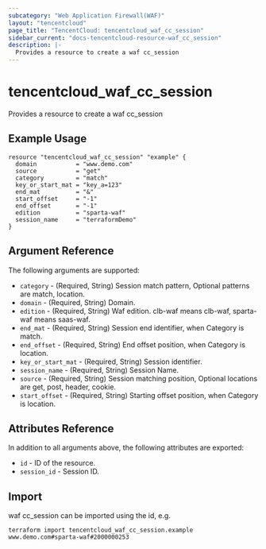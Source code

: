 ```yaml
---
subcategory: "Web Application Firewall(WAF)"
layout: "tencentcloud"
page_title: "TencentCloud: tencentcloud_waf_cc_session"
sidebar_current: "docs-tencentcloud-resource-waf_cc_session"
description: |-
  Provides a resource to create a waf cc_session
---
```


# tencentcloud_waf_cc_session

Provides a resource to create a waf cc_session

## Example Usage

```hcl
resource "tencentcloud_waf_cc_session" "example" {
  domain           = "www.demo.com"
  source           = "get"
  category         = "match"
  key_or_start_mat = "key_a=123"
  end_mat          = "&"
  start_offset     = "-1"
  end_offset       = "-1"
  edition          = "sparta-waf"
  session_name     = "terraformDemo"
}
```

## Argument Reference

The following arguments are supported:

* `category` - (Required, String) Session match pattern, Optional patterns are match, location.
* `domain` - (Required, String) Domain.
* `edition` - (Required, String) Waf edition. clb-waf means clb-waf, sparta-waf means saas-waf.
* `end_mat` - (Required, String) Session end identifier, when Category is match.
* `end_offset` - (Required, String) End offset position, when Category is location.
* `key_or_start_mat` - (Required, String) Session identifier.
* `session_name` - (Required, String) Session Name.
* `source` - (Required, String) Session matching position, Optional locations are get, post, header, cookie.
* `start_offset` - (Required, String) Starting offset position, when Category is location.

## Attributes Reference

In addition to all arguments above, the following attributes are exported:

* `id` - ID of the resource.
* `session_id` - Session ID.


## Import

waf cc_session can be imported using the id, e.g.

```
terraform import tencentcloud_waf_cc_session.example www.demo.com#sparta-waf#2000000253
```


